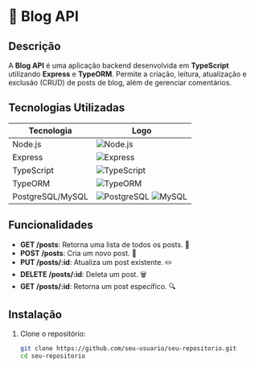 # 🌟 Blog API

## Descrição

A **Blog API** é uma aplicação backend desenvolvida em **TypeScript** utilizando **Express** e **TypeORM**. Permite a criação, leitura, atualização e exclusão (CRUD) de posts de blog, além de gerenciar comentários.

## Tecnologias Utilizadas

| Tecnologia       | Logo                                      |
|------------------|-------------------------------------------|
| Node.js          | ![Node.js](https://raw.githubusercontent.com/nodejs/node/master/doc/logos/nodejs-new-white.svg) |
| Express          | ![Express](https://expressjs.com/images/express-facebook-share.png) |
| TypeScript       | ![TypeScript](https://raw.githubusercontent.com/microsoft/TypeScript/main/logo.svg) |
| TypeORM          | ![TypeORM](https://typeorm.io/img/typeorm-logo.png) |
| PostgreSQL/MySQL | ![PostgreSQL](https://www.postgresql.org/media/img/about/press/elephant.png) ![MySQL](https://www.mysql.com/common/logos/logo-mysql-170x115.png) |

## Funcionalidades

- **GET /posts**: Retorna uma lista de todos os posts. 📄
- **POST /posts**: Cria um novo post. 📝
- **PUT /posts/:id**: Atualiza um post existente. ✏️
- **DELETE /posts/:id**: Deleta um post. 🗑️
- **GET /posts/:id**: Retorna um post específico. 🔍

## Instalação

1. Clone o repositório:

   ```bash
   git clone https://github.com/seu-usuario/seu-repositorio.git
   cd seu-repositorio
